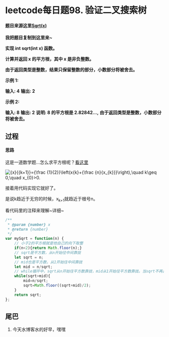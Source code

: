# leetcode每日题98. 验证二叉搜索树

#### 题目来源这里[Sqrt(x)](https://leetcode-cn.com/problems/sqrtx/)

**我把题目复制到这里来~**

**实现 int sqrt(int x) 函数。**

**计算并返回 x 的平方根，其中 x 是非负整数。**

**由于返回类型是整数，结果只保留整数的部分，小数部分将被舍去。**

**示例 1:**

**输入: 4**
**输出: 2**

**示例 2:**

**输入: 8**
**输出: 2**
**说明: 8 的平方根是 2.82842...,** 
     **由于返回类型是整数，小数部分将被舍去。**

## 过程

#### 思路

这是一道数学题...怎么求平方根呢？[看这里](https://en.wikipedia.org/wiki/Integer_square_root#Using_only_integer_division)

![{x}_{{k+1}}={\frac  {1}{2}}\left(x_{k}+{\frac  {n}{x_{k}}}\right),\quad k\geq 0,\quad x_{0}>0.](https://wikimedia.org/api/rest_v1/media/math/render/svg/6c5fdaf147463d73eb69b6a9d85d97b2e1d9a6ce)

接着用代码实现它就好了。

是说k趋近于无穷的时候，x<sub>k+1</sub>就趋近于根号n。

看代码里的注释来理解~详细~

```javascript
/**
 * @param {number} x
 * @return {number}
 */
var mySqrt = function(n) {
    // 小于2的平方根就是他自己的向下取整
    if(n<2){return Math.floor(n);}
    // sqrt是平方数，从n开始往中间靠拢
    let sqrt = n;
    // mid也是平方数，从1开始往中间靠拢
    let mid = n/sqrt;
    // while循环中，sqrt从n开始往平方数靠拢，mid从1开始往平方数靠拢。当sqrt不再比mid大的时候，说明已经靠的最拢了，这时候向下取整就是平方数了。
    while(sqrt>mid){
        mid=n/sqrt;
        sqrt=Math.floor((sqrt+mid)/2);
    }
    return sqrt;
};
```



## 尾巴

1. 今天水博客水的好早，嘿嘿